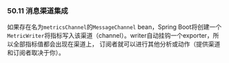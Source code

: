 ### 50.11 消息渠道集成
如果存在名为`metricsChannel`的`MessageChannel` bean，Spring Boot将创建一个`MetricWriter`将指标写入该渠道（channel）。writer自动挂钩一个exporter，所以全部指标值都会出现在渠道上， 订阅者就可以进行其他分析或动作（提供渠道和订阅者取决于你）。
